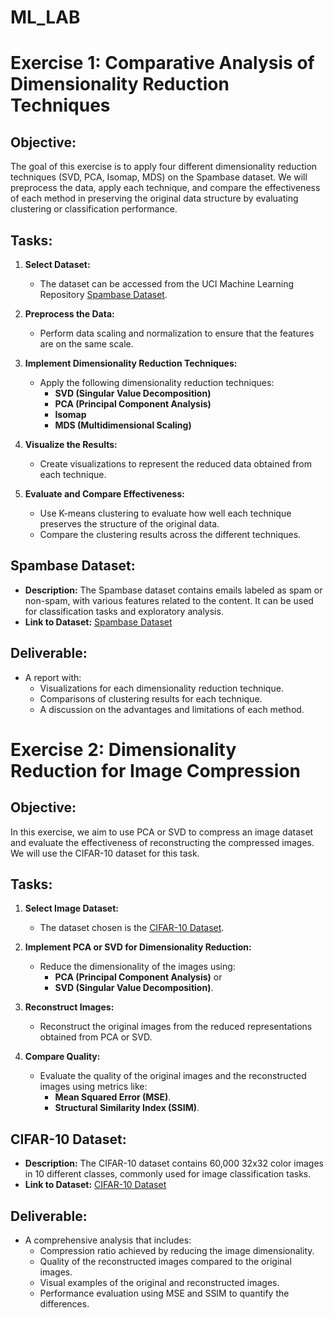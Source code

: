 # ML_LAB
# Exercise 1: Comparative Analysis of Dimensionality Reduction Techniques

## Objective:
The goal of this exercise is to apply four different dimensionality reduction techniques (SVD, PCA, Isomap, MDS) on the Spambase dataset. We will preprocess the data, apply each technique, and compare the effectiveness of each method in preserving the original data structure by evaluating clustering or classification performance.

## Tasks:
1. **Select Dataset:**
   - The dataset can be accessed from the UCI Machine Learning Repository [Spambase Dataset](https://archive.ics.uci.edu/dataset/94/spambase).
   
2. **Preprocess the Data:**
   - Perform data scaling and normalization to ensure that the features are on the same scale.

3. **Implement Dimensionality Reduction Techniques:**
   - Apply the following dimensionality reduction techniques:
     - **SVD (Singular Value Decomposition)**
     - **PCA (Principal Component Analysis)**
     - **Isomap**
     - **MDS (Multidimensional Scaling)**

4. **Visualize the Results:**
   - Create visualizations to represent the reduced data obtained from each technique.

5. **Evaluate and Compare Effectiveness:**
   - Use K-means clustering to evaluate how well each technique preserves the structure of the original data.
   - Compare the clustering results across the different techniques.

## Spambase Dataset:
- **Description:** The Spambase dataset contains emails labeled as spam or non-spam, with various features related to the content. It can be used for classification tasks and exploratory analysis.
- **Link to Dataset:** [Spambase Dataset](https://archive.ics.uci.edu/dataset/94/spambase)

## Deliverable:
- A report with:
  - Visualizations for each dimensionality reduction technique.
  - Comparisons of clustering results for each technique.
  - A discussion on the advantages and limitations of each method.

# Exercise 2: Dimensionality Reduction for Image Compression

## Objective:
In this exercise, we aim to use PCA or SVD to compress an image dataset and evaluate the effectiveness of reconstructing the compressed images. We will use the CIFAR-10 dataset for this task.

## Tasks:
1. **Select Image Dataset:**
   - The dataset chosen is the [CIFAR-10 Dataset](https://www.cs.toronto.edu/~kriz/cifar.html).

2. **Implement PCA or SVD for Dimensionality Reduction:**
   - Reduce the dimensionality of the images using:
     - **PCA (Principal Component Analysis)** or
     - **SVD (Singular Value Decomposition)**.

3. **Reconstruct Images:**
   - Reconstruct the original images from the reduced representations obtained from PCA or SVD.

4. **Compare Quality:**
   - Evaluate the quality of the original images and the reconstructed images using metrics like:
     - **Mean Squared Error (MSE)**.
     - **Structural Similarity Index (SSIM)**.

## CIFAR-10 Dataset:
- **Description:** The CIFAR-10 dataset contains 60,000 32x32 color images in 10 different classes, commonly used for image classification tasks.
- **Link to Dataset:** [CIFAR-10 Dataset](https://www.cs.toronto.edu/~kriz/cifar.html)

## Deliverable:
- A comprehensive analysis that includes:
  - Compression ratio achieved by reducing the image dimensionality.
  - Quality of the reconstructed images compared to the original images.
  - Visual examples of the original and reconstructed images.
  - Performance evaluation using MSE and SSIM to quantify the differences.


